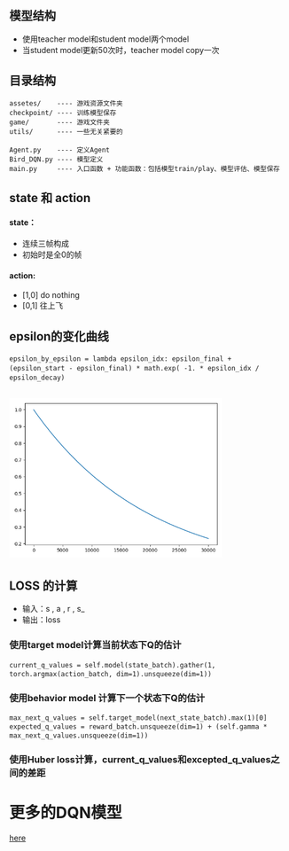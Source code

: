 ## 模型结构
- 使用teacher model和student model两个model
- 当student model更新50次时，teacher model copy一次

## 目录结构
```
assetes/    ---- 游戏资源文件夹
checkpoint/ ---- 训练模型保存
game/       ---- 游戏文件夹
utils/      ---- 一些无关紧要的

Agent.py    ---- 定义Agent
Bird_DQN.py ---- 模型定义
main.py     ---- 入口函数 + 功能函数：包括模型train/play、模型评估、模型保存
```


## state 和 action
#### state：
- 连续三帧构成
- 初始时是全0的帧
#### action:
- [1,0] do nothing
- [0,1] 往上飞

## epsilon的变化曲线
`epsilon_by_epsilon = lambda epsilon_idx: epsilon_final + (epsilon_start - epsilon_final) * math.exp(
    -1. * epsilon_idx / epsilon_decay)`
## <img src=".\epsilon_curve.png" alt="epsilon_curve" style="zoom: 60%;" />

## LOSS 的计算
- 输入：s , a , r , s_
- 输出：loss
### 使用target model计算当前状态下Q的估计
    current_q_values = self.model(state_batch).gather(1, torch.argmax(action_batch, dim=1).unsqueeze(dim=1))

### 使用behavior model 计算下一个状态下Q的估计
    max_next_q_values = self.target_model(next_state_batch).max(1)[0]
    expected_q_values = reward_batch.unsqueeze(dim=1) + (self.gamma * max_next_q_values.unsqueeze(dim=1))

### 使用Huber loss计算，current_q_values和excepted_q_values之间的差距
    
# 更多的DQN模型
[here](https://github.com/qfettes/DeepRL-Tutorials)